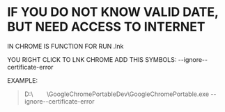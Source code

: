 # IF YOU DO NOT KNOW VALID DATE, BUT NEED ACCESS TO INTERNET

IN CHROME IS FUNCTION FOR RUN .lnk



YOU RIGHT CLICK TO LNK CHROME ADD THIS SYMBOLS: --ignore--certificate-error

EXAMPLE:

> D:\        \GoogleChromePortableDev\GoogleChromePortable.exe --ignore--certificate-error
>
> 
